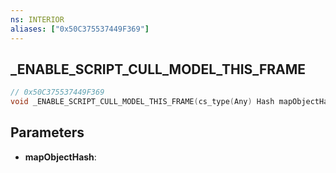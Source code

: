 ```yaml
---
ns: INTERIOR
aliases: ["0x50C375537449F369"]
---
```

## _ENABLE_SCRIPT_CULL_MODEL_THIS_FRAME

```c
// 0x50C375537449F369
void _ENABLE_SCRIPT_CULL_MODEL_THIS_FRAME(cs_type(Any) Hash mapObjectHash);
```

## Parameters
* **mapObjectHash**: 

